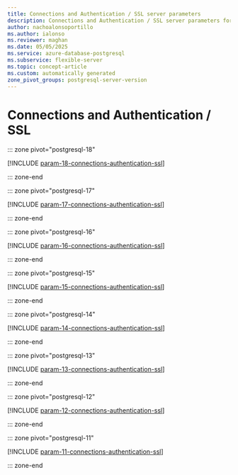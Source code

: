 ```yaml
---
title: Connections and Authentication / SSL server parameters
description: Connections and Authentication / SSL server parameters for Azure Database for PostgreSQL flexible server.
author: nachoalonsoportillo
ms.author: ialonso
ms.reviewer: maghan
ms.date: 05/05/2025
ms.service: azure-database-postgresql
ms.subservice: flexible-server
ms.topic: concept-article
ms.custom: automatically generated
zone_pivot_groups: postgresql-server-version
---
```

# Connections and Authentication / SSL


::: zone pivot="postgresql-18"

[!INCLUDE [param-18-connections-authentication-ssl](./includes/param-18-connections-authentication-ssl.md)]

::: zone-end


::: zone pivot="postgresql-17"

[!INCLUDE [param-17-connections-authentication-ssl](./includes/param-17-connections-authentication-ssl.md)]

::: zone-end


::: zone pivot="postgresql-16"

[!INCLUDE [param-16-connections-authentication-ssl](./includes/param-16-connections-authentication-ssl.md)]

::: zone-end


::: zone pivot="postgresql-15"

[!INCLUDE [param-15-connections-authentication-ssl](./includes/param-15-connections-authentication-ssl.md)]

::: zone-end


::: zone pivot="postgresql-14"

[!INCLUDE [param-14-connections-authentication-ssl](./includes/param-14-connections-authentication-ssl.md)]

::: zone-end


::: zone pivot="postgresql-13"

[!INCLUDE [param-13-connections-authentication-ssl](./includes/param-13-connections-authentication-ssl.md)]

::: zone-end


::: zone pivot="postgresql-12"

[!INCLUDE [param-12-connections-authentication-ssl](./includes/param-12-connections-authentication-ssl.md)]

::: zone-end


::: zone pivot="postgresql-11"

[!INCLUDE [param-11-connections-authentication-ssl](./includes/param-11-connections-authentication-ssl.md)]

::: zone-end


